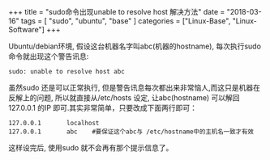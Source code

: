 +++
title = "sudo命令出现unable to resolve host 解决方法"
date = "2018-03-16"
tags = [ "sudo", "ubuntu", "base" ]
categories = ["Linux-Base", "Linux-Software"]
+++

Ubuntu/debian环境, 假设这台机器名字叫abc(机器的hostname), 每次执行sudo命令就出现这个警告讯息:

```shell
sudo: unable to resolve host abc
```
虽然sudo 还是可以正常执行, 但是警告讯息每次都出来非常恼人,而这只是机器在反解上的问题, 所以就直接从/etc/hosts 设定, 让abc(hostname) 可以解回127.0.0.1 的IP 即可.其实非常简单，只要改成下面两行即可：

```	shell
127.0.0.1       localhost 
127.0.0.1       abc    #要保证这个abc与 /etc/hostname中的主机名一致才有效
```

这样设完后, 使用sudo 就不会再有那个提示信息了。